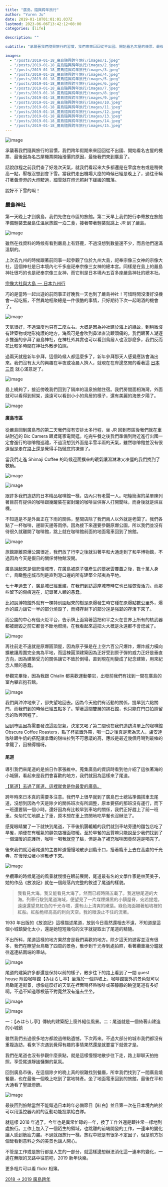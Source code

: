 ```yaml
---
title: "廣島，隨興跨年旅行"
author: "Yuren Ju"
date: 2019-01-18T01:01:01.037Z
lastmod: 2023-06-06T13:42:12+08:00
categories: [life]

description: ""

subtitle: "承襲著我們隨興旅行的習慣，我們來來回回從不出國、開始看名古屋的機票、最後因為名古屋機票開始漲價的原因，最後我們來到廣島了。"

images:
  - "/posts/2019-01-18_廣島隨興跨年旅行/images/1.jpeg"
  - "/posts/2019-01-18_廣島隨興跨年旅行/images/2.jpeg"
  - "/posts/2019-01-18_廣島隨興跨年旅行/images/3.jpeg"
  - "/posts/2019-01-18_廣島隨興跨年旅行/images/4.jpeg"
  - "/posts/2019-01-18_廣島隨興跨年旅行/images/5.jpeg"
  - "/posts/2019-01-18_廣島隨興跨年旅行/images/6.jpeg"
  - "/posts/2019-01-18_廣島隨興跨年旅行/images/7.jpeg"
  - "/posts/2019-01-18_廣島隨興跨年旅行/images/8.jpeg"
  - "/posts/2019-01-18_廣島隨興跨年旅行/images/9.jpeg"
  - "/posts/2019-01-18_廣島隨興跨年旅行/images/10.jpeg"
  - "/posts/2019-01-18_廣島隨興跨年旅行/images/11.jpeg"
  - "/posts/2019-01-18_廣島隨興跨年旅行/images/12.jpeg"
  - "/posts/2019-01-18_廣島隨興跨年旅行/images/13.jpeg"
  - "/posts/2019-01-18_廣島隨興跨年旅行/images/14.jpeg"
  - "/posts/2019-01-18_廣島隨興跨年旅行/images/15.jpeg"
---
```


![image](/posts/2019-01-18_廣島隨興跨年旅行/images/1.jpeg#layoutTextWidth)

承襲著我們隨興旅行的習慣，我們跨年假期來來回回從不出國、開始看名古屋的機票、最後因為名古屋機票開始漲價的原因，最後我們來到廣島了。

話說啟程之前我們查了好幾次天氣，就我們看起來大多都還是在零度左右或是稍微高一點，壓根沒想到會下雪。當我們走出機場大廈的時候已經是晚上了，過往車輛打著黃澄澄的大燈駛過，細雪就在燈光照射下緩緩的飄落。

說好不下雪的啊！

### 嚴島神社

第一天晚上才到廣島，我們先住在市區的旅館。第二天早上我們把行李寄放在旅館準備輕裝去嚴島住溫泉旅館一泊二食，接著帶著輕裝就跳上 JR 到了嚴島。

![image](/posts/2019-01-18_廣島隨興跨年旅行/images/2.jpeg#layoutTextWidth)

雖然在找資料的時候有看到嚴島上有野鹿，不過沒想到數量還不少，而且他們還滿溫馴的。

上次去九州的時候跟著前同事一起參觀了位於九州大島，祀奉宗像三女神的宗像大社，這個神社是日本境內七千多座祀奉宗像三女神的總本宮。同樣是在島上的嚴島神社很巧的也是祀奉宗像三女神，而它則是日本境內五百多座嚴島神社的總本社。

[宗像大社與大島  —  日本九州行](/posts/2017-07-30_%E5%AE%97%E5%83%8F%E5%A4%A7%E7%A4%BE%E8%88%87%E5%A4%A7%E5%B3%B6-%E6%97%A5%E6%9C%AC%E4%B9%9D%E5%B7%9E%E8%A1%8C/)

巧的是當時一起出遊的前同事正好晚我一天也到了嚴島神社！可惜時間沒湊好沒機會一起吃飯，不然異地相聚總是一件很酷的事情，只好期待下次一起喝酒的機會了。

![image](/posts/2019-01-18_廣島隨興跨年旅行/images/3.jpeg#layoutTextWidth)

天氣很好，不過溫度也只有二度左右。大概是因為神社建於海上的緣故，到稍微沒有建築物或地形掩護的地方，海風可是會吹到鼻涕直流跟頭痛的。我們跟著人潮逐步推進的參拜了嚴島神社，在神社外其實也可以看到鳥居人也沒那麼多，我們反而花比較多時間在神社外散步拍照。

過兩天就是新年參拜，這個時候人都這麼多了，新年參拜那天人感覺應該會滿出來。我們沒有太大的興趣在半夜或凌晨人擠人，就現在在岸邊悠閒的看著這 [日本三景](https://zh.wikipedia.org/wiki/%E6%97%A5%E6%9C%AC%E4%B8%89%E6%99%AF) 就心滿意足了。

![image](/posts/2019-01-18_廣島隨興跨年旅行/images/4.jpeg#layoutTextWidth)

島上繞夠了，接近傍晚我們回到了隔岸的溫泉旅館住宿。我們房間面相海灣，外面就可以看得到蚵架，遠遠可以看到小小的鳥居的樣子，還有美麗的海景夕陽了。

![image](/posts/2019-01-18_廣島隨興跨年旅行/images/5.jpeg#layoutTextWidth)

#### 廣島市區

從嚴島回到廣島市的第二天我們沒有安排太多行程，坐 JR 回到市區後我們就在車站附近的 Bic Camera 跟鳶尾家電閒逛。吃完午餐之後我們準備到附近進行出國一定會進行的咖啡館巡禮，不過沒想到外面是半雪半雨的天氣，雖然咖啡館並沒有很遠但是走在路上還是覺得手指徹底的凍僵了。

當我們走進 Shimaji Coffee 的時候迎面撲來的暖氣讓濕淋淋又凍僵的我們找到了救贖。

![image](/posts/2019-01-18_廣島隨興跨年旅行/images/6.jpeg#layoutTextWidth)

![image](/posts/2019-01-18_廣島隨興跨年旅行/images/7.jpeg#layoutTextWidth)

跟許多我們造訪的日本精品咖啡館一樣，店內只有老闆一人。吧檯簡潔的菜單陳列著目前有提供的咖啡跟幾罐裝在密封罐的咖啡豆供客人打開聞味，而身後就是烘豆機。

不知道是不是外面正在下雨的關係，整間店除了我們兩人以外就是老闆了。我們各點了一杯咖啡，邊聊天邊等雨停。因為接下來還要參觀原爆公園，所以我們並沒有待很久就離開了咖啡館，跳上就在咖啡館前面的地面電車回到了旅館。

![image](/posts/2019-01-18_廣島隨興跨年旅行/images/8.jpeg#layoutTextWidth)

旅館距離原爆公園很近，我們放了行李之後就沿著平和大通走到了和平博物館，不過因為今天是假日的關係博物館沒開。

廣島說起來是個悲情城市，在廣島被原子彈產生的蕈狀雲覆蓋之後，數十萬人身亡，鳥瞰整座城市則是直到港口邊的所有建築全部夷為平地。

七十年過去了，廣島城已經重建，在我們到訪這座城市時它也已經恢復活力。而那些留下的傷痕還在，記錄著人類的愚蠢。

比如說博物館外就有一棵特別圍起來的樹是原爆發生時它種在原爆點數公里外，爆炸的威力讓它一半的部分燒毀了，而殘存剩下的部分還是強韌的存活下來了。

而公園的中心有個火炬平台，告示牌上面寫著這把和平之火在世界上所有的核武器都被銷毀之前它都會不斷地燃燒，在我看起來這把火大概是永遠都不會熄滅了。

![image](/posts/2019-01-18_廣島隨興跨年旅行/images/9.jpeg#layoutTextWidth)

再往前走不遠就是原爆圓頂屋，因為原子彈是在上空六百公尺爆炸，爆炸威力橫向擴散讓周圍完全夷為平地，而這棟圓頂建築因為正好受到原子彈的威力正好是垂直方向，因為建築受力的關係讓它不致於倒塌，直到現在則變成了紀念建築，用來紀念人類的愚蠢。

參觀完畢後，因為我跟 Chialin 都喜歡運動攀岩，出發前我們有找到一間在廣島的室內攀岩抱石館。

![image](/posts/2019-01-18_廣島隨興跨年旅行/images/10.jpeg#layoutTextWidth)

我們興沖沖地來了，卻失望地回去。因為今天他們有活動的關係，提早到六點關門，而我們到的時候已經五點多了。望著這間雙層的抱石館，也只能在門口拍照留念的敗興回程了。

回到市區因為需要發洩這股怨氣，決定又喝了第二間也在我們造訪清單上的咖啡館 Obscura Coffee Roasters，點了杯拿鐵外帶，喝一口之後真是驚為天人，盧安達咖啡跟牛奶的搭配讓拿鐵的甜味拉到不可思議的高，應該是最近幾個月喝到最棒的拿鐵了，因禍得福呀。

#### 尾道

導引我們來尾道的是旅日作家張維中。蒐集廣島的資訊時看到他介紹了這依著海的小城鎮，看起來是我們會喜歡的地方，我們就因為這樣來了尾道。

[【尾道】去過了尾道，這裡就會是你最愛的廣島。](https://www.bubu-jp.com/archives/12776)

跨年時來日本真的需要多注意。我們早上很早就到了廣島巴士總站準備搭車去尾道，沒想到因為今天是除夕的關係班次有所調整，原本要搭的那班沒有運行，而下一班還要隔一個小時。還好因為有比較早到車站的關係，我們正好趕上了前一班車。匆匆忙忙地趕上了車，原本想在車上悠閒地吃早餐也沒辦法了。

感覺眼睛闔了一下就快到尾道，下車後飢腸轆轆的我們就到車站旁邊的麵包店吃了早餐，順便在有暖氣的麵包店裡面取暖。至於早餐的品質嘛只能說至少我們找到了一個溫暖的庇護所，咖啡一喝我就歪了臉，但是為了補充咖啡因竟然還是喝完了。

後來我們就沿著尾道的主要幹道慢慢地散步到纜車口，搭著纜車上去在高處的千光寺，在慢慢沿著小徑散步下來。

![image](/posts/2019-01-18_廣島隨興跨年旅行/images/11.jpeg#layoutTextWidth)

坐纜車的時候尾道的風景就慢慢在眼前展開，尾道最有名的文學作家是林芙美子，她的作品《放浪記》就在一個段落內完整的敘述了尾道的樣貌。

> 我看見大海。我又能看見大海了。然而已經時隔五載了。我迷戀尾道的大海。列車行駛到尾道海域，便望見了一片煤煙燻黑的小鎮屋脊，宛若提燈。遠遠還望見紅色的千光寺塔，還有山上清爽的嫩葉。綠色海面襯著船塢裡的紅船。紅船桅桿高高的刺向天空。我的眼淚止不住的流著。

1930 年出版的《放浪記》這樣描述尾道，放到今日竟然還相去不遠，不知道是這個小城鎮變化太小，還是她短短幾句的文字就提取出了尾道的精隨。

不出所料，尾道這樣的地方果然會是我們喜歡的地方。除夕這天的遊客並沒有很多，我們在瞭望台鳥瞰了四周的景色，散步到千光寺到處拍照，看著纜車幾分鐘就往返連結兩端的車站。

![image](/posts/2019-01-18_廣島隨興跨年旅行/images/12.jpeg#layoutTextWidth)

尾道的建築許多都還是保持以前的樣子，散步往下的路上看到了一間 guest house 附設咖啡館【みはらし亭】坐落於一個斜坡上，咖啡館窗外的景色就可以鳥瞰尾道街景，想像這麼好的天氣在裡面喝杯熱咖啡或茶靜靜的眺望尾道有多好啊。不過不知道哪根筋不對竟然沒有進去坐坐。

![image](/posts/2019-01-18_廣島隨興跨年旅行/images/13.jpeg#layoutTextWidth)

![image](/posts/2019-01-18_廣島隨興跨年旅行/images/14.jpeg#layoutTextWidth)

一：【みはらし亭】傳統的建築配上窗外絕佳風景。二：尾道就是一個倚著山建造的小城鎮

雖然我們去過很多地方都說過帶點遺憾，下次再來。不過大部分的城市我們都沒有重複造訪，看來下次遇到覺得有趣的事情果然還是就要當下就做才是。

我們在尾道也沒有參觀什麼景點，就是這樣慢慢地散步往下走，路上聊聊天拍拍照，享受尾道靜謐慵懶的氣氛。

回到廣島市後，在這個除夕的晚上真的很難找到餐廳，所幸我們找到了一間廣島燒餐廳，也在最後一個晚上吃到了當地特產。坐了地面電車回到的旅館，最後在平和大通看了聖誕燈飾。

![image](/posts/2019-01-18_廣島隨興跨年旅行/images/15.jpeg#layoutTextWidth)

最後回到旅館當然不能錯過日本跨年必備節目【紅白】並且第一次在日本境內終於可以用遙控器內附的互動功能投票給白隊。

就這樣 2018 年過了。今年也是異常忙碌的一年，換了工作外還是跟往常一樣地到處旅行。工作上加入了一個陌生的領域，也跳離的前端開發的工作，一連串的變化讓人感到筋疲力盡。不過就跟旅行一樣，旅程中總是有很多不定因子，但是前方拐個彎看到意料之外的美景也讓人開心。

不管是工作或是旅行都是人生的一部分，就這樣邊想辦法消化這一連串的變化，一邊在無限的叉路中往前吧，2019 新年快樂。

更多相片可以看 flickr 相簿。

[2018 → 2019 廣島跨年](https://flic.kr/s/aHsmwhcfuK)
